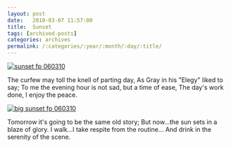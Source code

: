```yaml
---
layout: post
date:	2010-03-07 11:57:00
title:  Sunset
tags: [archived-posts]
categories: archives
permalink: /:categories/:year/:month/:day/:title/
---
```

<a href="http://s967.photobucket.com/albums/ae160/pedoral/?action=view&current=IMG_2398.jpg" target="_blank"><img src="http://i967.photobucket.com/albums/ae160/pedoral/IMG_2398.jpg" border="0" alt="sunset fp 060310"></a>


The curfew may toll the knell of parting day,
As Gray in his "Elegy" liked to say;
To me the evening hour is not sad, but a time of ease,
The day's work done, I enjoy the peace.


<a href="http://s967.photobucket.com/albums/ae160/pedoral/?action=view&current=IMG_2404.jpg" target="_blank"><img src="http://i967.photobucket.com/albums/ae160/pedoral/IMG_2404.jpg" border="0" alt="big sunset fp 060310"></a>

Tomorrow it's going to be the same old story;
But now...the sun sets in a blaze of glory.
I walk...I take respite from the routine...
And drink in the serenity of the scene.
